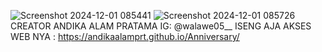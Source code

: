 ![Screenshot 2024-12-01 085441](https://github.com/user-attachments/assets/023218bf-47f8-478d-9208-68546aa0fa74)
![Screenshot 2024-12-01 085726](https://github.com/user-attachments/assets/e8c64a70-7f9a-460f-a015-2e3ae304efcd)
CREATOR ANDIKA ALAM PRATAMA
IG:  @walawe05__
ISENG AJA 
AKSES WEB NYA : https://andikaalamprt.github.io/Anniversary/
